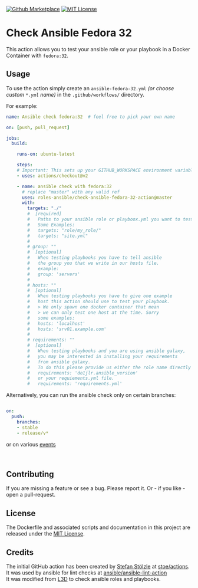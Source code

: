 [![Github Marketplace](https://raw.githubusercontent.com/roles-ansible/check-ansible-fedora-32-action/master/.github/marketplace.svg?sanitize=true)](https://github.com/marketplace/actions/check-ansible-fedora-32)
[![MIT License](https://raw.githubusercontent.com/roles-ansible/check-ansible-fedora-32-action/master/.github/license.svg?sanitize=true)](https://github.com/roles-ansible/check-ansible-fedora-32-action/blob/master/LICENSE)

 Check Ansible Fedora 32
=======================
This action allows you to test your ansible role or your playbook in a Docker Container with ``fedora:32``.

## Usage
To use the action simply create an ``ansible-fedora-32.yml`` *(or choose custom ``*.yml`` name)* in the ``.github/workflows/`` directory.

For example:

```yaml
name: Ansible check fedora:32  # feel free to pick your own name

on: [push, pull_request]

jobs:
  build:

    runs-on: ubuntu-latest

    steps:
    # Important: This sets up your GITHUB_WORKSPACE environment variable
    - uses: actions/checkout@v2

    - name: ansible check with fedora:32
      # replace "master" with any valid ref
      uses: roles-ansible/check-ansible-fedora-32-action@master
      with:
        targets: "./"
        #  [required]
        #   Paths to your ansible role or playboox.yml you want to test
        #   Some Examples:
        #   targets: "role/my_role/"
        #   targets: "site.yml"
        #
        # group: ""
        #  [optional]
        #   When testing playbooks you have to tell ansible
        #   the group you that we write in our hosts file.
        #   example:
        #   group: 'servers'
        #
        # hosts: ""
        #  [optional]
        #   When testing playbooks you have to give one example
        #   host this action should use to test your playbook.
        #   > We only spawn one docker container that mean
        #   > we can only test one host at the time. Sorry
        #   some examples:
        #   hosts: 'localhost'
        #   hosts: 'srv01.example.com'
        #
        # requirements: ""
        #  [optional]
        #   When testing playbooks and you are using ansible galaxy,
        #   you may be interested in installing your requirements
        #   from ansible galaxy.
        #   To do this please provide us either the role name directly
        #   requirements: 'do1jlr.ansible_version'
        #   or your requiements.yml file.
        #   requirements: 'requirements.yml'
```

Alternatively, you can run the ansible check only on certain branches:

```yaml

on:
  push:
    branches:
    - stable
    - release/v*
```

or on various [events](https://help.github.com/en/articles/events-that-trigger-workflows)

<br/>

 Contributing
-------------
If you are missing a feature or see a bug. Please report it. Or - if you like - open a pull-request.

 License
----------
The Dockerfile and associated scripts and documentation in this project are released under the [MIT License](LICENSE).

 Credits
--------------
The initial GitHub action has been created by [Stefan Stölzle](https://github.com/stoe) at
[stoe/actions](https://github.com/stoe/actions).<br/>
It was used by ansible for lint checks at [ansible/ansible-lint-action](https://github.com/ansible/ansible-lint-action.git)<br/>
It was modified from [L3D](https://github.com/do1jlr) to check ansible roles and playbooks.
